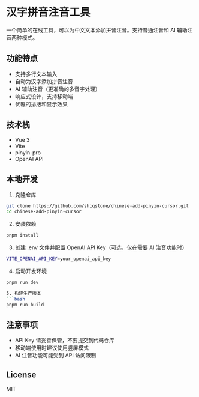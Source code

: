 # 汉字拼音注音工具

一个简单的在线工具，可以为中文文本添加拼音注音。支持普通注音和 AI 辅助注音两种模式。

## 功能特点

- 支持多行文本输入
- 自动为汉字添加拼音注音
- AI 辅助注音（更准确的多音字处理）
- 响应式设计，支持移动端
- 优雅的排版和显示效果

## 技术栈

- Vue 3
- Vite
- pinyin-pro
- OpenAI API

## 本地开发

1. 克隆仓库
```bash
git clone https://github.com/shiqstone/chinese-add-pinyin-cursor.git
cd chinese-add-pinyin-cursor
```
2. 安装依赖
```bash
pnpm install
```
3. 创建 .env 文件并配置 OpenAI API Key（可选，仅在需要 AI 注音功能时）
```bash
VITE_OPENAI_API_KEY=your_openai_api_key
```
4. 启动开发环境
```bash
pnpm run dev

5. 构建生产版本
```bash
pnpm run build
```


## 注意事项

- API Key 请妥善保管，不要提交到代码仓库
- 移动端使用时建议使用竖屏模式
- AI 注音功能可能受到 API 访问限制

## License

MIT

